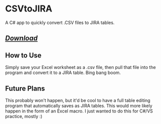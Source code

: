 # CSVtoJIRA
A C# app to quickly convert .CSV files to JIRA tables.

## ___[Download](./CSVtoJIRA.exe)___

## How to Use
Simply save your Excel worksheet as a .csv file, then pull that file into the program and convert it to a JIRA table. Bing bang boom.

## Future Plans
This probably won't happen, but it'd be cool to have a full table editing program that automatically saves as JIRA tables. This would more likely happen in the form of an Excel macro. I just wanted to do this for C#/VS practice, mostly :)
